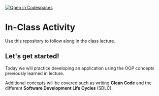[![Open in Codespaces](https://classroom.github.com/assets/launch-codespace-2972f46106e565e64193e422d61a12cf1da4916b45550586e14ef0a7c637dd04.svg)](https://classroom.github.com/open-in-codespaces?assignment_repo_id=15516715)
# In-Class Activity

Use this repository to follow along in the class lecture.

## Let's get started!

Today we will practice developing an application using the OOP concepts previously learned in lecture.

Additional concepts will be covered such as writing **Clean Code** and the different **Software Development Life Cycles** (SDLC).